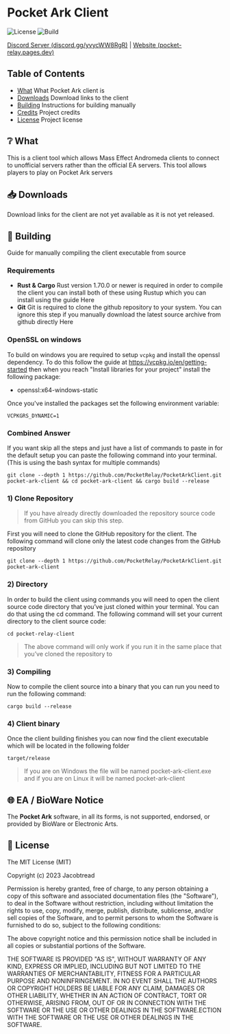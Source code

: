
# Pocket Ark Client

![License](https://img.shields.io/github/license/PocketRelay/PocketArkClient?style=for-the-badge)
![Build](https://img.shields.io/github/actions/workflow/status/PocketRelay/PocketArkClient/build.yml?style=for-the-badge)

[Discord Server (discord.gg/yvycWW8RgR)](https://discord.gg/yvycWW8RgR) | [Website (pocket-relay.pages.dev)](https://pocket-relay.pages.dev/)


## Table of Contents

- [What](#❔-what) What Pocket Ark client is
- [Downloads](#📥-downloads) Download links to the client
- [Building](#🚀-building) Instructions for building manually
- [Credits](#🔌-credits) Project credits
- [License](#🧾-license) Project license

## ❔ What

This is a client tool which allows Mass Effect Andromeda clients to connect to unofficial servers rather than the official EA servers. This tool allows players to play on Pocket Ark servers


## 📥 Downloads

Download links for the client are not yet available as it is not yet released.

<!-- Below are some quick download links to download the latest versions, the client tool contains a built in auto-updater so you don't have to return to this website every time a new release is available.

| Variant | Download Link                                                                                                    |
| ------- | ---------------------------------------------------------------------------------------------------------------- |
| Normal  | [Download](https://github.com/PocketRelay/PocketArkClient/releases/latest/download/pocket-ark-client.exe)        |
| Native  | [Download](https://github.com/PocketRelay/PocketArkClient/releases/latest/download/pocket-ark-client-native.exe) |

 -->

## 🚀 Building

Guide for manually compiling the client executable from source

### Requirements

- **Rust & Cargo** Rust version 1.70.0 or newer is required in order to compile the client you can install both of these using Rustup which you can install using the guide Here
- **Git** Git is required to clone the github repository to your system. You can ignore this step if you manually download the latest source archive from github directly Here

### OpenSSL on windows

To build on windows you are required to setup `vcpkg` and install the openssl dependency. To do this
follow the guide at https://vcpkg.io/en/getting-started then when you reach "Install libraries for your project"
install the following package:
- openssl:x64-windows-static

Once you've installed the packages set the following environment variable:

```env
VCPKGRS_DYNAMIC=1
```

### Combined Answer

If you want skip all the steps and just have a list of commands to paste in for the default setup you can paste the following command into your terminal. (This is using the bash syntax for multiple commands)

```shell
git clone --depth 1 https://github.com/PocketRelay/PocketArkClient.git pocket-ark-client && cd pocket-ark-client && cargo build --release
```

### 1) Clone Repository

> If you have already directly downloaded the repository source code from GitHub you can skip this step.

First you will need to clone the GitHub repository for the client. The following command will clone only the latest code changes from the GitHub repository

```shell
git clone --depth 1 https://github.com/PocketRelay/PocketArkClient.git pocket-ark-client
```

### 2) Directory

In order to build the client using commands you will need to open the client source code directory that you’ve just cloned within your terminal. You can do that using the cd command. The following command will set your current directory to the client source code:


```shell
cd pocket-relay-client
```

> The above command will only work if you run it in the same place that you’ve cloned the repository to

### 3) Compiling

Now to compile the client source into a binary that you can run you need to run the following command:

```shell
cargo build --release
```

### 4) Client binary

Once the client building finishes you can now find the client executable which will be located in the following folder

```
target/release
```

> If you are on Windows the file will be named pocket-ark-client.exe and if you are on Linux it will be named pocket-ark-client



## 🌐 EA / BioWare Notice

The **Pocket Ark** software, in all its forms, is not supported, endorsed, or provided by BioWare or Electronic Arts.

## 🧾 License

The MIT License (MIT)

Copyright (c) 2023 Jacobtread

Permission is hereby granted, free of charge, to any person obtaining a copy
of this software and associated documentation files (the "Software"), to deal
in the Software without restriction, including without limitation the rights
to use, copy, modify, merge, publish, distribute, sublicense, and/or sell
copies of the Software, and to permit persons to whom the Software is
furnished to do so, subject to the following conditions:

The above copyright notice and this permission notice shall be included in all
copies or substantial portions of the Software.

THE SOFTWARE IS PROVIDED "AS IS", WITHOUT WARRANTY OF ANY KIND, EXPRESS OR
IMPLIED, INCLUDING BUT NOT LIMITED TO THE WARRANTIES OF MERCHANTABILITY,
FITNESS FOR A PARTICULAR PURPOSE AND NONINFRINGEMENT. IN NO EVENT SHALL THE
AUTHORS OR COPYRIGHT HOLDERS BE LIABLE FOR ANY CLAIM, DAMAGES OR OTHER
LIABILITY, WHETHER IN AN ACTION OF CONTRACT, TORT OR OTHERWISE, ARISING FROM,
OUT OF OR IN CONNECTION WITH THE SOFTWARE OR THE USE OR OTHER DEALINGS IN THE
SOFTWARE.ECTION WITH THE SOFTWARE OR THE USE OR OTHER DEALINGS IN THE SOFTWARE.


